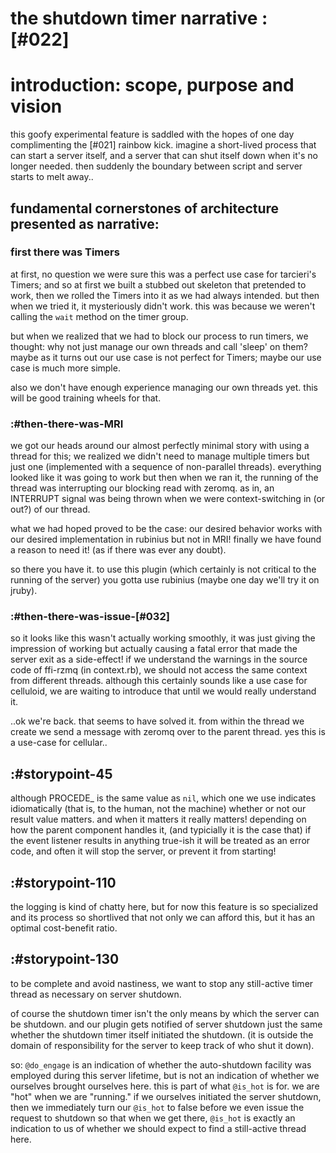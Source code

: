 # the shutdown timer narrative :[#022]

# introduction: scope, purpose and vision

this goofy experimental feature is saddled with the hopes of one day
complimenting the [#021] rainbow kick. imagine a short-lived process that
can start a server itself, and a server that can shut itself down when it's
no longer needed. then suddenly the boundary between script and server starts
to melt away..


## fundamental cornerstones of architecture presented as narrative:

### first there was Timers

at first, no question we were sure this was a perfect use case for tarcieri's
Timers; and so at first we built a stubbed out skeleton that pretended to work,
then we rolled the Timers into it as we had always intended. but then when we
tried it, it mysteriously didn't work. this was because we weren't calling the
`wait` method on the timer group.

but when we realized that we had to block our process to run timers, we
thought: why not just manage our own threads and call 'sleep' on them? maybe
as it turns out our use case is not perfect for Timers; maybe our use case
is much more simple.

also we don't have enough experience managing our own threads yet. this will
be good training wheels for that.


### :#then-there-was-MRI

we got our heads around our almost perfectly minimal story with using a thread
for this; we realized we didn't need to manage multiple timers but just one
(implemented with a sequence of non-parallel threads). everything looked like
it was going to work but then when we ran it, the running of the thread was
interrupting our blocking read with zeromq. as in, an INTERRUPT signal was
being thrown when we were context-switching in (or out?) of our thread.

what we had hoped proved to be the case: our desired behavior works with our
desired implementation in rubinius but not in MRI! finally we have found a
reason to need it! (as if there was ever any doubt).

so there you have it. to use this plugin (which certainly is not critical to
the running of the server) you gotta use rubinius (maybe one day we'll try
it on jruby).



### :#then-there-was-issue-[#032]

so it looks like this wasn't actually working smoothly, it was just giving
the impression of working but actually causing a fatal error that made the
server exit as a side-effect! if we understand the warnings in the source
code of ffi-rzmq (in context.rb), we should not access the same context from
different threads. although this certainly sounds like a use case for
celluloid, we are waiting to introduce that until we would really understand
it.

..ok we're back. that seems to have solved it. from within the thread we
create we send a message with zeromq over to the parent thread. yes this is a
use-case for cellular..



## :#storypoint-45

although PROCEDE_ is the same value as `nil`, which one we use indicates
idiomatically (that is, to the human, not the machine) whether or not our
result value matters. and when it matters it really matters! depending on
how the parent component handles it, (and typicially it is the case that)
if the event listener results in anything true-ish it will be treated as an
error code, and often it will stop the server, or prevent it from starting!



## :#storypoint-110

the logging is kind of chatty here, but for now this feature is so specialized
and its process so shortlived that not only we can afford this, but it has
an optimal cost-benefit ratio.


## :#storypoint-130

to be complete and avoid nastiness, we want to stop any still-active timer
thread as necessary on server shutdown.

of course the shutdown timer isn't the only means by which the server can be
shutdown. and our plugin gets notified of server shutdown just the same
whether the shutdown timer itself initiated the shutdown. (it is outside the
domain of responsibility for the server to keep track of who shut it down).

so: `@do_engage` is an indication of whether the auto-shutdown facility was
employed during this server lifetime, but is not an indication of whether
we ourselves brought ourselves here. this is part of what `@is_hot` is for.
we are "hot" when we are "running." if we ourselves initiated the server
shutdown, then we immediately turn our `@is_hot` to false before we even
issue the request to shutdown so that when we get there, `@is_hot` is exactly
an indication to us of whether we should expect to find a still-active thread
here.
